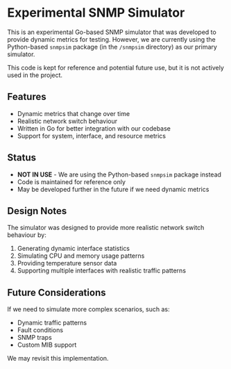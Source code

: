 # Experimental SNMP Simulator

This is an experimental Go-based SNMP simulator that was developed to provide dynamic metrics for testing. However, we are currently using the Python-based `snmpsim` package (in the `/snmpsim` directory) as our primary simulator.

This code is kept for reference and potential future use, but it is not actively used in the project.

## Features

- Dynamic metrics that change over time
- Realistic network switch behaviour
- Written in Go for better integration with our codebase
- Support for system, interface, and resource metrics

## Status

- **NOT IN USE** - We are using the Python-based `snmpsim` package instead
- Code is maintained for reference only
- May be developed further in the future if we need dynamic metrics

## Design Notes

The simulator was designed to provide more realistic network switch behaviour by:
1. Generating dynamic interface statistics
2. Simulating CPU and memory usage patterns
3. Providing temperature sensor data
4. Supporting multiple interfaces with realistic traffic patterns

## Future Considerations

If we need to simulate more complex scenarios, such as:
- Dynamic traffic patterns
- Fault conditions
- SNMP traps
- Custom MIB support

We may revisit this implementation.
